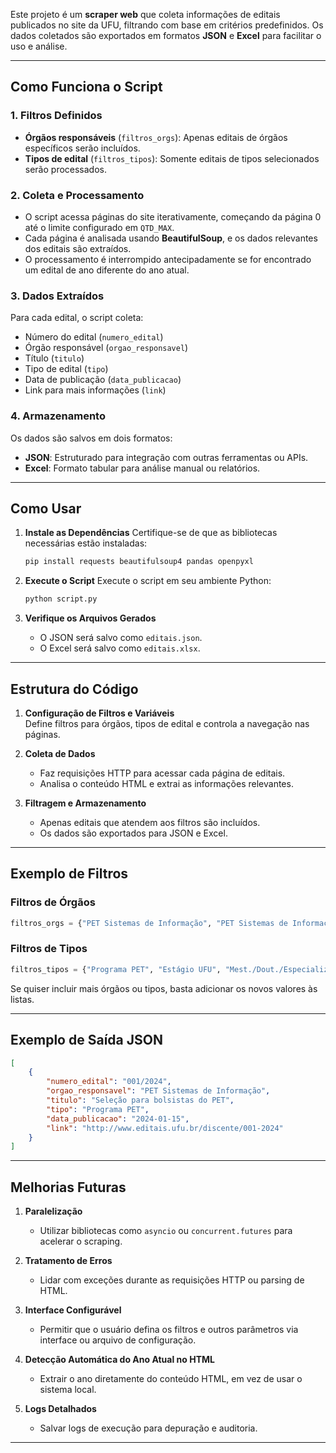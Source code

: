 Este projeto é um **scraper web** que coleta informações de editais publicados no site da UFU, filtrando com base em critérios predefinidos. Os dados coletados são exportados em formatos **JSON** e **Excel** para facilitar o uso e análise.

---

## **Como Funciona o Script**

### 1. **Filtros Definidos**
- **Órgãos responsáveis** (`filtros_orgs`): Apenas editais de órgãos específicos serão incluídos.
- **Tipos de edital** (`filtros_tipos`): Somente editais de tipos selecionados serão processados.

### 2. **Coleta e Processamento**
- O script acessa páginas do site iterativamente, começando da página 0 até o limite configurado em `QTD_MAX`.
- Cada página é analisada usando **BeautifulSoup**, e os dados relevantes dos editais são extraídos.
- O processamento é interrompido antecipadamente se for encontrado um edital de ano diferente do ano atual.

### 3. **Dados Extraídos**
Para cada edital, o script coleta:
- Número do edital (`numero_edital`)
- Órgão responsável (`orgao_responsavel`)
- Título (`titulo`)
- Tipo de edital (`tipo`)
- Data de publicação (`data_publicacao`)
- Link para mais informações (`link`)

### 4. **Armazenamento**
Os dados são salvos em dois formatos:
- **JSON**: Estruturado para integração com outras ferramentas ou APIs.
- **Excel**: Formato tabular para análise manual ou relatórios.

---

## **Como Usar**

1. **Instale as Dependências**
   Certifique-se de que as bibliotecas necessárias estão instaladas:
   ```bash
   pip install requests beautifulsoup4 pandas openpyxl
   ```

2. **Execute o Script**
   Execute o script em seu ambiente Python:
   ```bash
   python script.py
   ```

3. **Verifique os Arquivos Gerados**
   - O JSON será salvo como `editais.json`.
   - O Excel será salvo como `editais.xlsx`.

---

## **Estrutura do Código**

1. **Configuração de Filtros e Variáveis**  
   Define filtros para órgãos, tipos de edital e controla a navegação nas páginas.

2. **Coleta de Dados**  
   - Faz requisições HTTP para acessar cada página de editais.
   - Analisa o conteúdo HTML e extrai as informações relevantes.

3. **Filtragem e Armazenamento**  
   - Apenas editais que atendem aos filtros são incluídos.
   - Os dados são exportados para JSON e Excel.

---

## **Exemplo de Filtros**

### Filtros de Órgãos
```python
filtros_orgs = {"PET Sistemas de Informação", "PET Sistemas de Informação - Monte Carmelo", "PETSIMC"}
```

### Filtros de Tipos
```python
filtros_tipos = {"Programa PET", "Estágio UFU", "Mest./Dout./Especializ.", "Monitoria"}
```

Se quiser incluir mais órgãos ou tipos, basta adicionar os novos valores às listas.

---

## **Exemplo de Saída JSON**

```json
[
    {
        "numero_edital": "001/2024",
        "orgao_responsavel": "PET Sistemas de Informação",
        "titulo": "Seleção para bolsistas do PET",
        "tipo": "Programa PET",
        "data_publicacao": "2024-01-15",
        "link": "http://www.editais.ufu.br/discente/001-2024"
    }
]
```

---

## **Melhorias Futuras**
1. **Paralelização**  
   - Utilizar bibliotecas como `asyncio` ou `concurrent.futures` para acelerar o scraping.

2. **Tratamento de Erros**  
   - Lidar com exceções durante as requisições HTTP ou parsing de HTML.

3. **Interface Configurável**  
   - Permitir que o usuário defina os filtros e outros parâmetros via interface ou arquivo de configuração.

4. **Detecção Automática do Ano Atual no HTML**  
   - Extrair o ano diretamente do conteúdo HTML, em vez de usar o sistema local.

5. **Logs Detalhados**  
   - Salvar logs de execução para depuração e auditoria.

---
